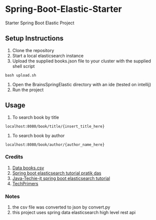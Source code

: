 # Spring-Boot-Elastic-Starter
Starter Spring Boot Elastic Project

## Setup Instructions
1. Clone the repository
1. Start a local elasticsearch instance
1. Upload the supplied books.json file to your cluster with the supplied shell script
```
bash upload.sh
```
1. Open the BrainsSpringElastic directory with an ide (tested on intellij)
1. Run the project

## Usage
1. To search book by title
```
localhost:8080/book/title/{insert_title_here}
```
1. To search book by author
```
localhost:8080/book/author/{author_name_here}
```

### Credits
1. [Data books.csv](https://gist.github.com/jaidevd/23aef12e9bf56c618c41)
1. [Spring boot elasticsearch tutorial pratik das](https://reflectoring.io/spring-boot-elasticsearch/)
1. [Java-Techie-jt spring boot elasticsearch tutorial](https://github.com/Java-Techie-jt/spring-boot-elasticsearch-queryDSL)
1. [TechPrimers](https://github.com/TechPrimers/spring-data-elastic-example-1)

### Notes
1. the csv file was converted to json by convert.py
1. this project uses spring data elasticsearch high level rest api 
